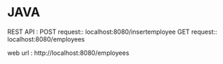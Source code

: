# JAVA




REST API : POST request:: localhost:8080/insertemployee
		   GET request:: localhost:8080/employees
		   
		   
web url : http://localhost:8080/employees
